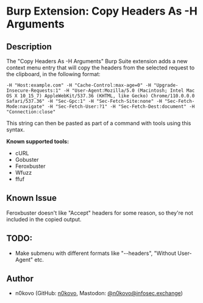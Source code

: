 # Burp Extension: Copy Headers As -H Arguments

## Description

The "Copy Headers As -H Arguments" Burp Suite extension adds a new context menu entry that will copy the headers from the selected request to the clipboard, in the following format:

```-H "Host:example.com" -H "Cache-Control:max-age=0" -H "Upgrade-Insecure-Requests:1" -H "User-Agent:Mozilla/5.0 (Macintosh; Intel Mac OS X 10_15_7) AppleWebKit/537.36 (KHTML, like Gecko) Chrome/110.0.0.0 Safari/537.36" -H "Sec-Gpc:1" -H "Sec-Fetch-Site:none" -H "Sec-Fetch-Mode:navigate" -H "Sec-Fetch-User:?1" -H "Sec-Fetch-Dest:document" -H "Connection:close"```

This string can then be pasted as part of a command with tools using this syntax.

**Known supported tools:**

- cURL
- Gobuster
- Feroxbuster
- Wfuzz
- ffuf

## Known Issue

Feroxbuster doesn't like "Accept" headers for some reason, so they're not included in the copied output.

## TODO:

- Make submenu with different formats like "--headers", "Without User-Agent" etc.

## Author

- n0kovo (GitHub: [n0kovo](https://github.com/n0kovo), Mastodon: [@n0kovo@infosec.exchange](https://infosec.exchange/@n0kovo))
